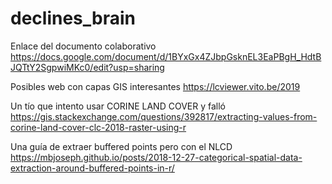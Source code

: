 # declines_brain

Enlace del documento colaborativo 
https://docs.google.com/document/d/1BYxGx4ZJbpGsknEL3EaPBgH_HdtBJQTtY2SgpwiMKc0/edit?usp=sharing

Posibles web con capas GIS interesantes
https://lcviewer.vito.be/2019

Un tío que intento usar CORINE LAND COVER y falló
https://gis.stackexchange.com/questions/392817/extracting-values-from-corine-land-cover-clc-2018-raster-using-r

Una guía de extraer buffered points pero con el NLCD
https://mbjoseph.github.io/posts/2018-12-27-categorical-spatial-data-extraction-around-buffered-points-in-r/